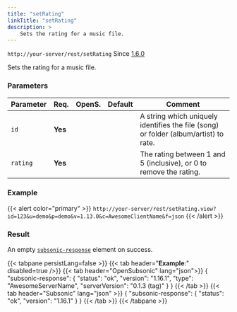 ```yaml
---
title: "setRating"
linkTitle: "setRating"
description: >
    Sets the rating for a music file.
---
```


`http://your-server/rest/setRating` Since [1.6.0](../../subsonic-versions)

Sets the rating for a music file.

### Parameters

| Parameter | Req. | OpenS. | Default | Comment |
| --- | --- | --- | --- | --- |
| `id` | **Yes** |   |  | A string which uniquely identifies the file (song) or folder (album/artist) to rate. |
| `rating` | **Yes** |  |   | The rating between 1 and 5 (inclusive), or 0 to remove the rating. |

### Example

{{< alert color="primary" >}} `http://your-server/rest/setRating.view?id=123&u=demo&p=demo&v=1.13.0&c=AwesomeClientName&f=json` {{< /alert >}}

### Result

An empty [`subsonic-response`](../../responses/subsonic-response) element on success.

{{< tabpane persistLang=false >}}
{{< tab header="**Example**:" disabled=true />}}
{{< tab header="OpenSubsonic" lang="json">}}
{
  "subsonic-response": {
    "status": "ok",
    "version": "1.16.1",
    "type": "AwesomeServerName",
    "serverVersion": "0.1.3 (tag)"
  }
}
{{< /tab >}}
{{< tab header="Subsonic" lang="json" >}}
{
  "subsonic-response": {
    "status": "ok",
    "version": "1.16.1"
  }
}
{{< /tab >}}
{{< /tabpane >}}
